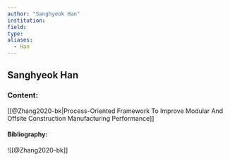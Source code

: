 ```yaml
---
author: "Sanghyeok Han"
institution:
field:
type:
aliases:
  - Han
---
```


## Sanghyeok Han

### Content:
[[@Zhang2020-bk|Process-Oriented Framework To Improve Modular And Offsite Construction Manufacturing Performance]]

#### Bibliography:

![[@Zhang2020-bk]]